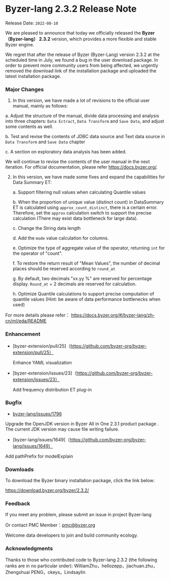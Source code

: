 # Byzer-lang 2.3.2 Release Note

Release Date: `2022-08-10`

We are pleased to announce that today we officially released the **Byzer（Byzer-lang） 2.3.2**  version, which provides a more flexible and stable Byzer engine.

We regret that after the release of Byzer (Byzer-Lang) version 2.3.2 at the scheduled time in July, we found a bug in the user download package. In order to prevent more community users from being affected, we urgently removed the download link of the installation package and uploaded the latest installation package.

### **Major Changes**

1.  In this version, we have made a lot of revisions to the official user manual, mainly as follows:

   a. Adjust the structure of the manual, divide data processing and analysis into three chapters: `Data Ectract`, `Data Transform` and `Save Data`, and adjust some contents as well.

   b. Test and revise the contents of JDBC data source and Text data source in `Data Transform` and `Save Data` chapter

   c. A section on exploratory data analysis has been added.

We will continue to revise the contents of the user manual in the next iteration. For official documentation, please refer https://docs.byzer.org/.

2. In this version, we have made some fixes and expand the capabilities for Data Summary ET:

   a. Support filtering null values when calculating Quantile values

   b. When the proportion of unique value (distinct count) in DataSummary ET is calculated using `approx_count_distinct`, there is a certain error. Therefore, set the `approx` calculation switch to support the precise calculation (There may exist data bottleneck for large data).

   c. Change the String data length

   d. Add the `mode` value calculation for columns.

   e. Optimize the type of aggregate value of the operator, returning `int` for the operator of "count".

   f. To restore the return result of "Mean Values", the number of decimal places should be reserved according to `round_at`

   g. By default, two decimals "xx.yy %" are reserved for percentage display. `Round_at` + 2 decimals are reserved for calculation.

   h. Optimize Quantile calculations to support precise computation of quantile values (Hint: be aware of data performance bottlenecks when used)

For more details please refer： https://docs.byzer.org/#/byzer-lang/zh-cn/ml/eda/README

### Enhancement

- [byzer-extension/pull/25]（https://github.com/byzer-org/byzer-extension/pull/25）

  Enhance YAML visualization

- [byzer-extension/issues/23]（https://github.com/byzer-org/byzer-extension/issues/23）

  Add frequency distribution ET plug-in

### Bugfix

- [byzer-lang/issues/1796](https://github.com/byzer-org/byzer-lang/issues/1796) 

Upgrade the OpenJDK version in Byzer All in One 2.3.1 product package . The current JDK version may cause file writing failure.

- [byzer-lang/issues/1649]（https://github.com/byzer-org/byzer-lang/issues/1649）

Add pathPrefix for modelExplain

### Downloads

To download the Byzer binary installation package, click the link below:

https://download.byzer.org/byzer/2.3.2/

### Feedback

If you meet any problem, please submit an issue in project Byzer-lang

Or contact PMC Member：pmc@byzer.org

Welcome data developers to join and build community ecology.

### Acknowledgments

Thanks to those who contributed code to Byzer-lang 2.3.2 (the following ranks are in no particular order): WilliamZhu，hellozepp，jiachuan.zhu，Zhengshuai PENG，ckeys，Lindsaylin